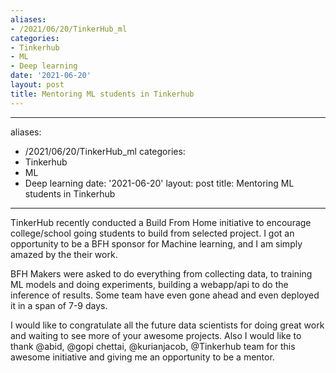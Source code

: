 ```yaml
---
aliases:
- /2021/06/20/TinkerHub_ml
categories:
- Tinkerhub
- ML
- Deep learning
date: '2021-06-20'
layout: post
title: Mentoring ML students in Tinkerhub
---
```


<!-- Hello world...

Write a blogpost similar to this :
 https://eugeneyan.com/writing/how-to-win-data-hackathon/#undefined
  -->
---
aliases:
- /2021/06/20/TinkerHub_ml
categories:
- Tinkerhub
- ML
- Deep learning
date: '2021-06-20'
layout: post
title: Mentoring ML students in Tinkerhub
---

<!-- Hello world...

Write a blogpost similar to this :
 https://eugeneyan.com/writing/how-to-win-data-hackathon/#undefined
  -->
TinkerHub recently conducted a Build From Home initiative to encourage college/school going students to build from selected project. I got an opportunity to be a BFH sponsor for Machine learning, and I am simply amazed by the their work.

BFH Makers were asked to do everything from collecting data, to training ML models and doing experiments, building a webapp/api to do the inference of results. Some team have even gone ahead and even deployed it in a span of 7-9 days.

I would like to congratulate all the future data scientists for doing great work and waiting to see more of your awesome projects. Also I would like to thank @abid, @gopi chettai, @kurianjacob, @Tinkerhub team for this awesome initiative and giving me an opportunity to be a mentor.